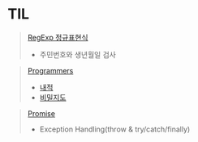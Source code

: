 # TIL

> [RegExp 정규표현식](https://github.com/beom220/TIL/tree/main/RegExp) 
> - 주민번호와 생년월일 검사

> [Programmers](https://github.com/beom220/TIL/tree/main/Programmers)
> - [내적](https://github.com/beom220/TIL/blob/main/Programmers/%EB%82%B4%EC%A0%81.md)
> - [비밀지도](https://github.com/beom220/TIL/blob/main/Programmers/%EB%B9%84%EB%B0%80%EC%A7%80%EB%8F%84.md)

> [Promise]()
> - Exception Handling(throw & try/catch/finally)